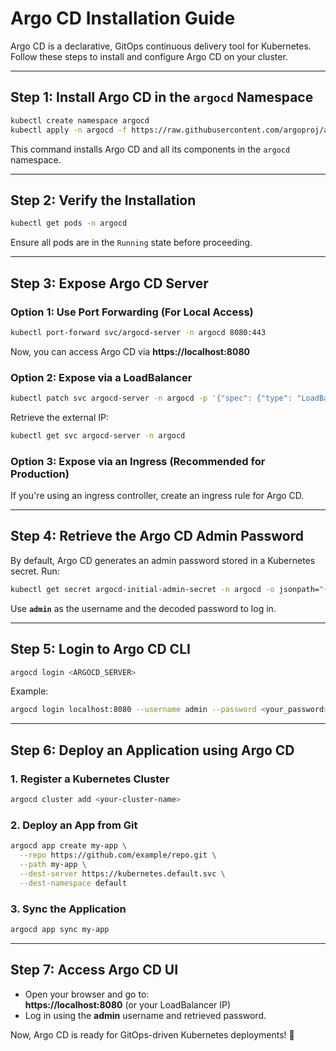 # Argo CD Installation Guide

Argo CD is a declarative, GitOps continuous delivery tool for Kubernetes. Follow these steps to install and configure Argo CD on your cluster.

---

## **Step 1: Install Argo CD in the `argocd` Namespace**
```sh
kubectl create namespace argocd
kubectl apply -n argocd -f https://raw.githubusercontent.com/argoproj/argo-cd/stable/manifests/install.yaml
```
This command installs Argo CD and all its components in the `argocd` namespace.

---

## **Step 2: Verify the Installation**
```sh
kubectl get pods -n argocd
```
Ensure all pods are in the `Running` state before proceeding.

---

## **Step 3: Expose Argo CD Server**

### **Option 1: Use Port Forwarding (For Local Access)**
```sh
kubectl port-forward svc/argocd-server -n argocd 8080:443
```
Now, you can access Argo CD via **https://localhost:8080**

### **Option 2: Expose via a LoadBalancer**
```sh
kubectl patch svc argocd-server -n argocd -p '{"spec": {"type": "LoadBalancer"}}'
```
Retrieve the external IP:
```sh
kubectl get svc argocd-server -n argocd
```

### **Option 3: Expose via an Ingress (Recommended for Production)**
If you're using an ingress controller, create an ingress rule for Argo CD.

---

## **Step 4: Retrieve the Argo CD Admin Password**
By default, Argo CD generates an admin password stored in a Kubernetes secret. Run:
```sh
kubectl get secret argocd-initial-admin-secret -n argocd -o jsonpath="{.data.password}" | base64 --decode
```
Use **`admin`** as the username and the decoded password to log in.

---

## **Step 5: Login to Argo CD CLI**
```sh
argocd login <ARGOCD_SERVER>
```
Example:
```sh
argocd login localhost:8080 --username admin --password <your_password>
```

---

## **Step 6: Deploy an Application using Argo CD**

### **1. Register a Kubernetes Cluster**
```sh
argocd cluster add <your-cluster-name>
```

### **2. Deploy an App from Git**
```sh
argocd app create my-app \
  --repo https://github.com/example/repo.git \
  --path my-app \
  --dest-server https://kubernetes.default.svc \
  --dest-namespace default
```

### **3. Sync the Application**
```sh
argocd app sync my-app
```

---

## **Step 7: Access Argo CD UI**
- Open your browser and go to:  
  **https://localhost:8080** (or your LoadBalancer IP)
- Log in using the **admin** username and retrieved password.

Now, Argo CD is ready for GitOps-driven Kubernetes deployments! 🚀

